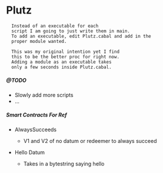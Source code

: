 # Plutz

``` NOTES FOR WHEN OPEN SOURCED
  Instead of an executable for each
  script I am going to just write them in main.
  To add an executable, edit Plutz.cabal and add in the
  proper module wanted. 
  
  This was my original intention yet I find
  this to be the better proc for right now. 
  Adding a module as an executable takes 
  only a few seconds inside Plutz.cabal.
```

##### @TODO
* Slowly add more scripts
* ...

##### Smart Contracts For Ref
- AlwaysSucceeds
  * V1 and V2 of no datum or redeemer to always succeed

- Hello Datum
  * Takes in a bytestring saying hello

